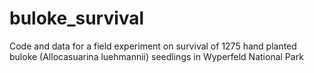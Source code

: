 # buloke_survival
Code and data for a field experiment on survival of 1275 hand planted buloke (Allocasuarina luehmannii) seedlings in Wyperfeld National Park
